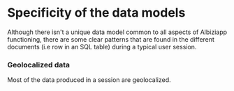 # Specificity of the data models

Although there isn't a unique data model common to all aspects of Albiziapp functioning, there are some clear patterns that are found in the different documents \(i.e row in an SQL table\) during a typical user session.

### Geolocalized data

Most of the data produced in a session are geolocalized.

